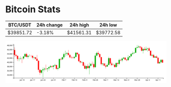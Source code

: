 # Bitcoin Stats

BTC/USDT|24h change|24h high|24h low|
|---|---|---|---|
|$39851.72|-3.18%|$41561.31|$39772.58|

<img src="./chart.svg">
